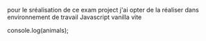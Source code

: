 pour le sréalisation de ce exam project j'ai opter de la réaliser dans environnement de travail Javascript vanilla vite

console.log(animals);

<!-- ajouter image 1 -->
